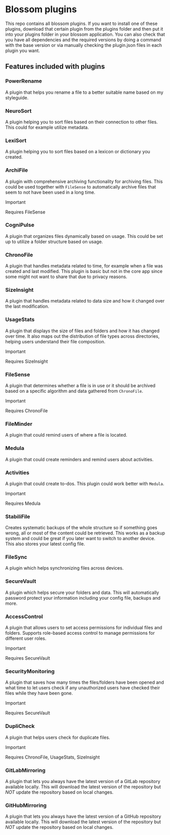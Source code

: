 # Blossom plugins

This repo contains all blossom plugins. If you want to install one of these plugins, download that certain plugin from the plugins folder and then put it into your plugins folder in your blossom application. You can also check that you have all dependencies and the required versions by doing a command with the base version or via manually checking the plugin.json files in each plugin you want.

## Features included with plugins

### PowerRename

A plugin that helps you rename a file to a better suitable name based on my styleguide.

### NeuroSort

A plugin helping you to sort files based on their connection to other files. This could for example utilize metadata.

### LexiSort

A plugin helping you to sort files based on a lexicon or dictionary you created.

### ArchiFile

A plugin with comprehensive archiving functionality for archiving files. This could be used together with `FileSense` to automatically archive files that seem to not have been used in a long time.

> [!IMPORTANT]
> Requires FileSense

### CogniPulse

A plugin that organizes files dynamically based on usage. This could be set up to utilize a folder structure based on usage.

### ChronoFile

A plugin that handles metadata related to time, for example when a file was created and last modified. This plugin is basic but not in the core app since some might not want to share that due to privacy reasons.

### SizeInsight

A plugin that handles metadata related to data size and how it changed over the last modification.

### UsageStats

A plugin that displays the size of files and folders and how it has changed over time. It also maps out the distribution of file types across directories, helping users understand their file composition.

> [!IMPORTANT]
> Requires SizeInsight

### FileSense

A plugin that determines whether a file is in use or it should be archived based on a specific algorithm and data gathered from `ChronoFile`.

> [!IMPORTANT]
> Requires ChronoFile

### FileMinder

A plugin that could remind users of where a file is located.

### Medula

A plugin that could create reminders and remind users about activities.

### Activities

A plugin that could create to-dos. This plugin could work better with `Medula`.

> [!IMPORTANT]
> Requires Medula

### StabiliFile

Creates systematic backups of the whole structure so if something goes wrong, all or most of the content could be retrieved. This works as a backup system and could be great if you later want to switch to another device. This also stores your latest config file.

### FileSync

A plugin which helps synchronizing files across devices.

### SecureVault

A plugin which helps secure your folders and data. This will automatically password protect your information including your config file, backups and more.

### AccessControl

A plugin that allows users to set access permissions for individual files and folders. Supports role-based access control to manage permissions for different user roles.

> [!IMPORTANT]
> Requires SecureVault

### SecurityMonitoring

A plugin that saves how many times the files/folders have been opened and what time to let users check if any unauthorized users have checked their files while they have been gone.

> [!IMPORTANT]
> Requires SecureVault

### DupliCheck

A plugin that helps users check for duplicate files.

> [!IMPORTANT]
> Requires ChronoFile, UsageStats, SizeInsight

### GitLabMirroring

A plugin that lets you always have the latest version of a GitLab repository available locally. This will download the latest version of the repository but _NOT_ update the repository based on local changes.

### GitHubMirroring

A plugin that lets you always have the latest version of a GitHub repository available locally. This will download the latest version of the repository but _NOT_ update the repository based on local changes.
